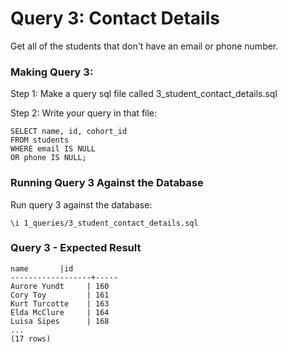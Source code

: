 # Query 3: Contact Details
Get all of the students that don't have an email or phone number.

### Making Query 3:
Step 1: Make a query sql file called 3_student_contact_details.sql

Step 2: Write your query in that file:

    SELECT name, id, cohort_id
    FROM students
    WHERE email IS NULL
    OR phone IS NULL;

### Running Query 3 Against the Database
Run query 3 against the database:

    \i 1_queries/3_student_contact_details.sql

### Query 3 - Expected Result

    name       |id  
    ------------------+-----
    Aurore Yundt     | 160
    Cory Toy         | 161
    Kurt Turcotte    | 163
    Elda McClure     | 164
    Luisa Sipes      | 168
    ...
    (17 rows)